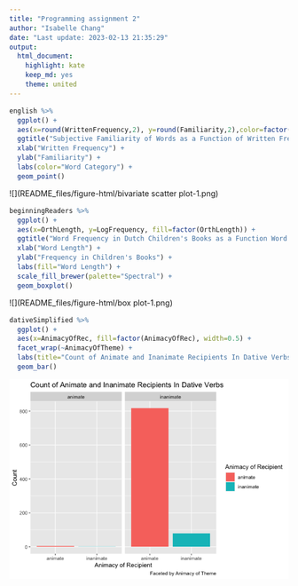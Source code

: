 ```yaml
---
title: "Programming assignment 2"
author: "Isabelle Chang"
date: "Last update: 2023-02-13 21:35:29"
output:
  html_document:  
    highlight: kate 
    keep_md: yes  
    theme: united
---
```




```r
english %>%
  ggplot() +
  aes(x=round(WrittenFrequency,2), y=round(Familiarity,2),color=factor(WordCategory)) +
  ggtitle("Subjective Familiarity of Words as a Function of Written Frequency") +
  xlab("Written Frequency") +
  ylab("Familiarity") +
  labs(color="Word Category") +
  geom_point()
```

![](README_files/figure-html/bivariate scatter plot-1.png)<!-- -->


```r
beginningReaders %>%
  ggplot() +
  aes(x=OrthLength, y=LogFrequency, fill=factor(OrthLength)) +
  ggtitle("Word Frequency in Dutch Children's Books as a Function Word Length") +
  xlab("Word Length") +
  ylab("Frequency in Children's Books") +
  labs(fill="Word Length") +
  scale_fill_brewer(palette="Spectral") +
  geom_boxplot()
```

![](README_files/figure-html/box plot-1.png)<!-- -->


```r
dativeSimplified %>%
  ggplot() +
  aes(x=AnimacyOfRec, fill=factor(AnimacyOfRec), width=0.5) +
  facet_wrap(~AnimacyOfTheme) +
  labs(title="Count of Animate and Inanimate Recipients In Dative Verbs", x="Animacy of Recipient", y="Count", fill ="Animacy of Recipient", caption="Faceted by Animacy of Theme") +
  geom_bar()
```

![](README_files/figure-html/histogram-1.png)<!-- -->
